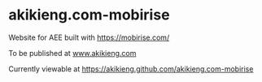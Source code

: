 # akikieng.com-mobirise
Website for AEE built with https://mobirise.com/

To be published at www.akikieng.com

Currently viewable at https://akikieng.github.com/akikieng.com-mobirise
